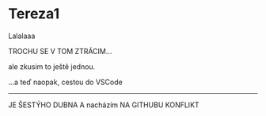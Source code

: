 # Tereza1

Lalalaaa

TROCHU SE V TOM ZTRÁCIM...

ale zkusim to ještě jednou.

...a teď naopak, cestou do VSCode

----------------

JE ŠESTÝHO DUBNA A nacházím NA GITHUBU KONFLIKT
